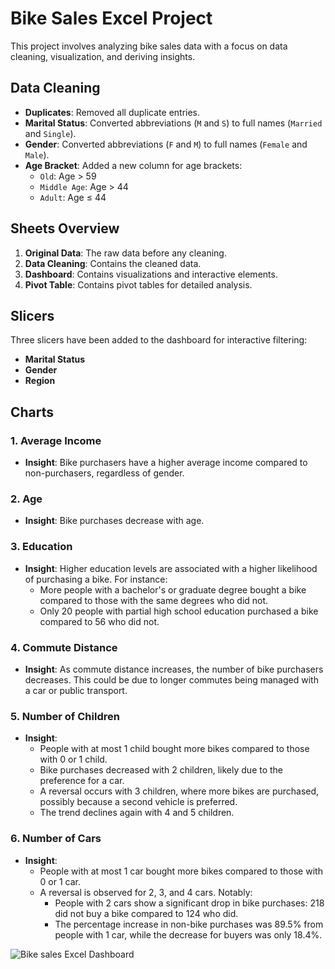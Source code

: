 
# Bike Sales Excel Project

This project involves analyzing bike sales data with a focus on data cleaning, visualization, and deriving insights.

## Data Cleaning
- **Duplicates**: Removed all duplicate entries.
- **Marital Status**: Converted abbreviations (`M` and `S`) to full names (`Married` and `Single`).
- **Gender**: Converted abbreviations (`F` and `M`) to full names (`Female` and `Male`).
- **Age Bracket**: Added a new column for age brackets:
  - `Old`: Age > 59
  - `Middle Age`: Age > 44
  - `Adult`: Age ≤ 44

## Sheets Overview
1. **Original Data**: The raw data before any cleaning.
2. **Data Cleaning**: Contains the cleaned data.
3. **Dashboard**: Contains visualizations and interactive elements.
4. **Pivot Table**: Contains pivot tables for detailed analysis.

## Slicers
Three slicers have been added to the dashboard for interactive filtering:
- **Marital Status**
- **Gender**
- **Region**

## Charts

### 1. Average Income
- **Insight**: Bike purchasers have a higher average income compared to non-purchasers, regardless of gender.

### 2. Age
- **Insight**: Bike purchases decrease with age.

### 3. Education
- **Insight**: Higher education levels are associated with a higher likelihood of purchasing a bike. For instance:
  - More people with a bachelor's or graduate degree bought a bike compared to those with the same degrees who did not.
  - Only 20 people with partial high school education purchased a bike compared to 56 who did not.

### 4. Commute Distance
- **Insight**: As commute distance increases, the number of bike purchasers decreases. This could be due to longer commutes being managed with a car or public transport.

### 5. Number of Children
- **Insight**: 
  - People with at most 1 child bought more bikes compared to those with 0 or 1 child.
  - Bike purchases decreased with 2 children, likely due to the preference for a car.
  - A reversal occurs with 3 children, where more bikes are purchased, possibly because a second vehicle is preferred.
  - The trend declines again with 4 and 5 children.

### 6. Number of Cars
- **Insight**: 
  - People with at most 1 car bought more bikes compared to those with 0 or 1 car.
  - A reversal is observed for 2, 3, and 4 cars. Notably:
    - People with 2 cars show a significant drop in bike purchases: 218 did not buy a bike compared to 124 who did.
    - The percentage increase in non-bike purchases was 89.5% from people with 1 car, while the decrease for buyers was only 18.4%.
   
      
![Bike sales Excel Dashboard](https://github.com/user-attachments/assets/2c1e5a67-9af4-492f-bdd7-6aba6148029d)   
    

